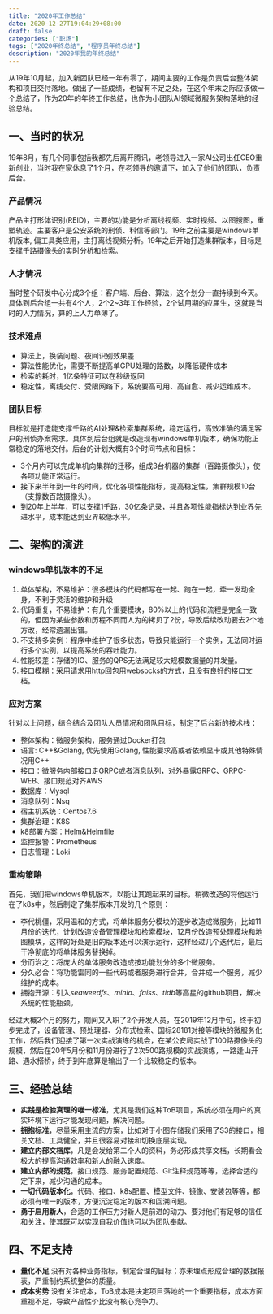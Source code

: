 ```yaml
---
title: "2020年工作总结"
date: 2020-12-27T19:04:29+08:00
draft: false
categories: ["职场"]
tags: ["2020年终总结", "程序员年终总结"]
description: "2020年我的年终总结"
---
```


从19年10月起，加入新团队已经一年有零了，期间主要的工作是负责后台整体架构和项目交付落地。做出了一些成绩，也留有不足之处，在这个年末之际应该做一个总结了，作为20年的年终工作总结，也作为小团队AI领域微服务架构落地的经验总结。

## 一、当时的状况

19年8月，有几个同事包括我都先后离开腾讯，老领导进入一家AI公司出任CEO重新创业，当时我在家休息了1个月，在老领导的邀请下，加入了他们的团队，负责后台。

### 产品情况

产品主打形体识别(REID)，主要的功能是分析离线视频、实时视频、以图搜图，重塑轨迹。主要客户是公安系统的刑侦、科信等部门。19年之前主要是windows单机版本, 偏工具类应用，主打离线视频分析。19年之后开始打造集群版本，目标是支撑千路摄像头的实时分析和检索。

### 人才情况

当时整个研发中心分成3个组：客户端、后台、算法，这个划分一直持续到今天。具体到后台组一共有4个人，2个2~3年工作经验，2个试用期的应届生，这就是当时的人力情况，算的上人力单薄了。

### 技术难点

* 算法上，换装问题、夜间识别效果差
* 算法性能优化，需要不断提高单GPU处理的路数，以降低硬件成本
* 检索的耗时，1亿条特征可以在秒级返回
* 稳定性，离线交付、受限网络下，系统要高可用、高自愈、减少运维成本。

### 团队目标

目标就是打造能支撑千路的AI处理&检索集群系统，稳定运行，高效准确的满足客户的刑侦办案需求。具体到后台组就是改造现有windows单机版本，确保功能正常稳定的落地交付。后台的计划大概有3个时间节点和目标：

* 3个月内可以完成单机向集群的迁移，组成3台机器的集群（百路摄像头），使各项功能正常运行。
* 接下来半年到一年的时间，优化各项性能指标，提高稳定性，集群规模10台（支撑数百路摄像头）。
* 到20年上半年，可以支撑1千路，30亿条记录，并且各项性能指标达到业界先进水平，成本能达到业界较低水平。


## 二、架构的演进

### windows单机版本的不足

1. 单体架构，不易维护：很多模块的代码都写在一起、跑在一起，牵一发动全身，不利于灵活的维护和升级
2. 代码重复，不易维护：有几个重要模块，80%以上的代码和流程是完全一致的，但因为某些参数和历程不同而人为的拷贝了2份，导致后续改动要去2个地方改，经常遗漏出错。
3. 不支持多实例：程序中维护了很多状态，导致只能运行一个实例，无法同时运行多个实例，以提高系统的吞吐能力。
4. 性能较差：存储的IO、服务的QPS无法满足较大规模数据量的并发量。
5. 接口模糊：采用请求用http回包用websocks的方式，且没有良好的接口文档。

### 应对方案
针对以上问题，结合结合及团队人员情况和团队目标，制定了后台新的技术栈：

* 整体架构：微服务架构，服务通过Docker打包
* 语言:  C++&Golang, 优先使用Golang, 性能要求高或者依赖显卡或其他特殊情况用C++
* 接口：微服务内部接口走GRPC或者消息队列，对外暴露GRPC、GRPC-WEB、接口规范对齐AWS
* 数据库：Mysql
* 消息队列：Nsq
* 宿主机系统：Centos7.6
* 集群治理：K8S
* k8部署方案：Helm&Helmfile
* 监控报警：Prometheus
* 日志管理：Loki

### 重构策略
首先，我们把windows单机版本，以能让其跑起来的目标，稍微改造的将他运行在了k8s中，然后制定了集群版本开发的几个原则：

* 李代桃僵，采用温和的方式，将单体服务分模块的逐步改造成微服务，比如11月份的迭代，计划改造设备管理模块和检索模块，12月份改造预处理模块和地图模块，这样的好处是旧的版本还可以演示运行，这样经过几个迭代后，最后干净彻底的将单体服务替换掉。
* 分而治之：将庞大的单体服务改造成按功能划分的多个微服务。
* 分久必合：将功能雷同的一些代码或者服务进行合并，合并成一个服务，减少维护的成本。
* 拥抱开源：引入*seaweedfs*、*minio*、*faiss*、*tidb*等高星的github项目，解决系统的性能瓶颈。

经过大概2个月的努力，期间又入职了2个开发人员，在2019年12月中旬，终于初步完成了，设备管理、预处理器、分布式检索、国标28181对接等模块的微服务化工作，然后我们迎接了第一次实战演练的机会，在某公安局实战了100路摄像头的规模，然后在20年5月份和11月份进行了2次500路规模的实战演练，一路逢山开路、遇水搭桥，终于到年底算是输出了一个比较稳定的版本。

## 三、经验总结

* **实践是检验真理的唯一标准**，尤其是我们这种ToB项目，系统必须在用户的真实环境下运行才能发现问题，解决问题。
* **拥抱标准**，尽量采用主流的方案，比如对于小图存储我们采用了S3的接口，相关文档、工具健全，并且很容易对接和切换底层实现。
* **建立内部文档库**，凡是会发给第二个人的资料，务必形成共享文档，长期看会极大的提高沟通效率和新人的融入速度。
* **建立内部的规范**，接口规范、服务配置规范、Git注释规范等等，选择合适的定下来，减少沟通的成本。
* **一切代码版本化**，代码、接口、k8s配置、模型文件、镜像、安装包等等，都必须有唯一的版本，方便沉淀稳定的版本和回溯问题。
* **勇于启用新人**，合适的工作压力对新人是前进的动力、要对他们有足够的信任和关注，使其既可以实现自我价值也可以为团队奉献。


## 四、不足支持

* **量化不足** 没有对各种业务指标，制定合理的目标；亦未埋点形成合理的数据报表，严重制约系统整体的质量。
* **成本劣势** 没有关注成本，ToB成本是决定项目落地的一个重要指标，成本方面重视不足，导致产品性价比没有核心竞争力。
